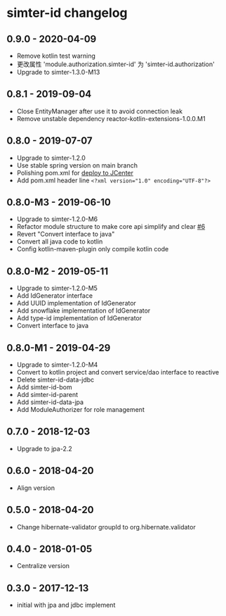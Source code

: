 # simter-id changelog

## 0.9.0 - 2020-04-09

- Remove kotlin test warning
- 更改属性 'module.authorization.simter-id' 为 'simter-id.authorization'
- Upgrade to simter-1.3.0-M13


## 0.8.1 - 2019-09-04

- Close EntityManager after use it to avoid connection leak
- Remove unstable dependency reactor-kotlin-extensions-1.0.0.M1

## 0.8.0 - 2019-07-07

- Upgrade to simter-1.2.0
- Use stable spring version on main branch
- Polishing pom.xml for [deploy to JCenter](https://jcenter.bintray.com/tech/simter/id)
- Add pom.xml header line `<?xml version="1.0" encoding="UTF-8"?>`

## 0.8.0-M3 - 2019-06-10

- Upgrade to simter-1.2.0-M6
- Refactor module structure to make core api simplify and clear [#6](https://github.com/simter/simter-id/issues/6)
- Revert "Convert interface to java"
- Convert all java code to kotlin
- Config kotlin-maven-plugin only compile kotlin code

## 0.8.0-M2 - 2019-05-11

- Upgrade to simter-1.2.0-M5
- Add IdGenerator interface
- Add UUID implementation of IdGenerator
- Add snowflake implementation of IdGenerator
- Add type-id implementation of IdGenerator
- Convert interface to java

## 0.8.0-M1 - 2019-04-29

- Upgrade to simter-1.2.0-M4
- Convert to kotlin project and convert service/dao interface to reactive
- Delete simter-id-data-jdbc
- Add simter-id-bom
- Add simter-id-parent
- Add simter-id-data-jpa
- Add ModuleAuthorizer for role management

## 0.7.0 - 2018-12-03

- Upgrade to jpa-2.2

## 0.6.0 - 2018-04-20

- Align version

## 0.5.0 - 2018-04-20

- Change hibernate-validator groupId to org.hibernate.validator

## 0.4.0 - 2018-01-05

- Centralize version

## 0.3.0 - 2017-12-13

- initial with jpa and jdbc implement